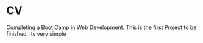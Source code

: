 # CV
Completing a Boot Camp in Web Development. This is the first Project to be finished. Its very simple

